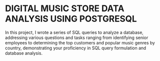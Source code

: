 # DIGITAL MUSIC STORE DATA ANALYSIS USING POSTGRESQL

In this project, I wrote a series of SQL queries to analyze a database, addressing various questions and tasks ranging from identifying senior employees to determining the top customers and popular music genres by country, demonstrating your proficiency in SQL query formulation and database analysis.
